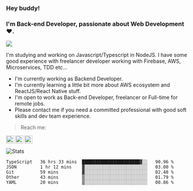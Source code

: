 ### Hey buddy!

### I'm Back-end Developer, passionate about Web Development :heart:.
<img src="https://img.shields.io/github/followers/bertbr?style=social"/>

I'm studying and working on Javascript/Typescript in NodeJS. I have some good experience with freelancer developer working with Firebase, AWS, Microservices, TDD etc...

- I'm currently working as Backend Developer.
- I'm currently learning a little bit more about AWS ecosystem and ReactJS/React Native stuff.
- I'm open to work as Back-end Developer, freelancer or Full-time for remote jobs.
- Please contact me if you need a committed professional with good soft skills and dev team experience.


> Reach me:
<a href="https://www.linkedin.com/in/viniciusmvn">
  <img align="left" alt="My LinkdeIn" width="22px" src="https://image.flaticon.com/icons/svg/145/145807.svg" />
</a>
<a href="mailto:viniciusmvn@pm.me">
  <img align="left" alt="Mail me" width="22px" src="https://image.flaticon.com/icons/svg/1057/1057100.svg" />
</a>
<a href="https://t.me/bertinnn">
  <img align="left" alt="My Telegram" width="22px" src="https://image.flaticon.com/icons/svg/2111/2111646.svg" />
</a>

<br />
<br />
<img alt="Stats" src="https://github-readme-stats.vercel.app/api?username=bertbr&theme=dracula&show_icons=true" />


<!--START_SECTION:waka-->
```text
TypeScript   36 hrs 33 mins  ██████████████████████▓░░   90.96 % 
JSON         1 hr 12 mins    ▓░░░░░░░░░░░░░░░░░░░░░░░░   03.00 % 
Git          59 mins         ▓░░░░░░░░░░░░░░░░░░░░░░░░   02.48 % 
Other        43 mins         ▒░░░░░░░░░░░░░░░░░░░░░░░░   01.79 % 
YAML         20 mins         ▒░░░░░░░░░░░░░░░░░░░░░░░░   00.86 % 
```
<!--END_SECTION:waka-->
